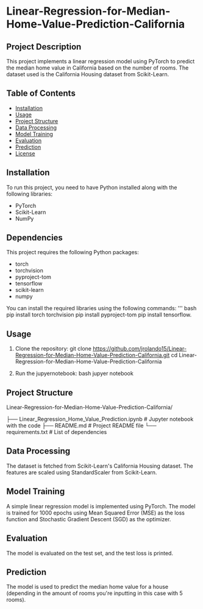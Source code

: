 # Linear-Regression-for-Median-Home-Value-Prediction-California
## Project Description
This project implements a linear regression model using PyTorch to predict the median home value in California based on the number of rooms. The dataset used is the California Housing dataset from Scikit-Learn.

## Table of Contents
- [Installation](#installation)
- [Usage](#usage)
- [Project Structure](#project-structure)
- [Data Processing](#data-processing)
- [Model Training](#model-training)
- [Evaluation](#evaluation)
- [Prediction](#prediction)
- [License](#license)

## Installation
To run this project, you need to have Python installed along with the following libraries:
- PyTorch
- Scikit-Learn
- NumPy

## Dependencies

This project requires the following Python packages:

- torch
- torchvision
- pyproject-tom
- tensorflow
- scikit-learn
- numpy

You can install the required libraries using the following commands:
''' bash
pip install torch torchvision
pip install pyproject-tom
pip install tensorflow.

## Usage 
1) Clone the repository:
git clone https://github.com/jrolando15/Linear-Regression-for-Median-Home-Value-Prediction-California.git
cd Linear-Regression-for-Median-Home-Value-Prediction-California

2) Run the jupyernotebook:
bash
jupyer notebook

## Project Structure
Linear-Regression-for-Median-Home-Value-Prediction-California/

├── Linear_Regression_Home_Value_Prediction.ipynb  # Jupyter notebook with the code
├── README.md                                      # Project README file
└── requirements.txt                               # List of dependencies

## Data Processing
The dataset is fetched from Scikit-Learn's California Housing dataset. The features are scaled using StandardScaler from Scikit-Learn.

## Model Training
A simple linear regression model is implemented using PyTorch. The model is trained for 1000 epochs using Mean Squared Error (MSE) as the loss function and Stochastic Gradient Descent (SGD) as the optimizer.

## Evaluation
The model is evaluated on the test set, and the test loss is printed.

##  Prediction
The model is used to predict the median home value for a house (depending in the amount of rooms you're inputting in this case with 5 rooms).







